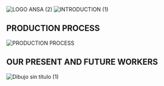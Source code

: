 ![LOGO ANSA (2)](https://user-images.githubusercontent.com/78743005/116784452-8947d500-aa94-11eb-8e23-484ed169c974.jpg)
![INTRODUCTION (1)](https://user-images.githubusercontent.com/78743005/116821988-b8d20c80-ab7c-11eb-9c28-ed44b0a69944.jpg)
## PRODUCTION PROCESS
![PRODUCTION PROCESS](https://user-images.githubusercontent.com/78743005/116820071-650ef580-ab73-11eb-87de-2391b262f3d9.jpg)
## OUR PRESENT AND FUTURE WORKERS
![Dibujo sin título (1)](https://user-images.githubusercontent.com/78743005/116822994-27659900-ab82-11eb-8cb0-32429d45c906.jpg)


